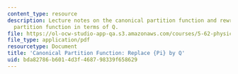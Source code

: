 ```yaml
---
content_type: resource
description: Lecture notes on the canonical partition function and rewriting the canonical
  partition function in terms of Q.
file: https://ol-ocw-studio-app-qa.s3.amazonaws.com/courses/5-62-physical-chemistry-ii-spring-2008/bda82786b6014d3f468798339f658629_03_562ln08.pdf
file_type: application/pdf
resourcetype: Document
title: 'Canonical Partition Function: Replace {Pi} by Q'
uid: bda82786-b601-4d3f-4687-98339f658629
---
```

